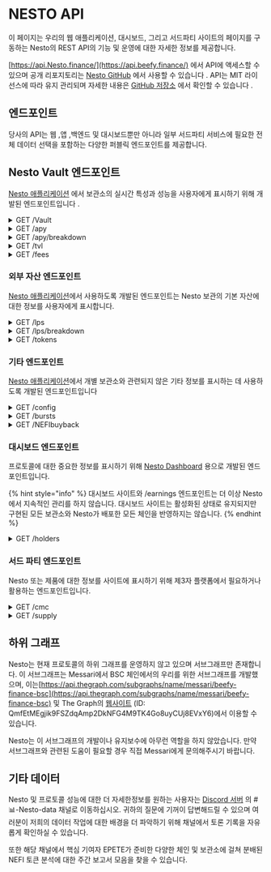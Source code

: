 # NESTO API

이 페이지는 우리의 웹 애플리케이션, 대시보드, 그리고 서드파티 사이트의 페이지를 구동하는 Nesto의 REST API의 기능 및 운영에 대한 자세한 정보를 제공합니다.

[https://api.Nesto.finance/](https://api.beefy.finance/) 에서 API에 액세스할 수 있으며 공개 리포지토리는 [Nesto GitHub](https://github.com/beefyfinance/beefy-api) 에서 사용할 수 있습니다 . API는 MIT 라이선스에 따라 유지 관리되며 자세한 내용은 [GitHub 저장소](https://github.com/beefyfinance/beefy-api/blob/master/LICENSE) 에서 확인할 수 있습니다 .

## 엔드포인트

당사의 API는 웹 ,앱 ,백엔드 및 대시보드뿐만 아니라 일부 서드파티 서비스에 필요한 전체 데이터 선택을 포함하는 다양한 퍼블릭 엔드포인트를 제공합니다.

## Nesto Vault 엔드포인트

[Nesto 애플리케이션](https://app.beefy.finance/) 에서 보관소의 실시간 특성과 성능을 사용자에게 표시하기 위해 개발된 엔드포인트입니다 .

<details>

<summary>GET /Vault</summary>

각 Nesto 보관소에 대한 실시간 정보를 제공하며, 퇴출된 (eol) 보관소들도 포함됩니다. 정보에는 관련 보관소의 이름/ID, 체인, 토큰, 근거 자산, 관련 계약 및 현재 상태를 위한 필드가 포함됩니다. 또한 "risks" 필드를 포함하여, 보관소의 안전 점수를 계산하는데 사용되는 위험 요소 행렬에서 가져온 보관소의 특징들을 나열합니다.

```
// Sample response for the /vaults endpoint (e.g. Polygon aTriCrypto3 vault)

{
  "id": "curve-poly-atricrypto3",
  "name": "aTriCrypto3",
  "token": "crvUSDBTCETH3",
  "tokenAddress": "0xdAD97F7713Ae9437fa9249920eC8507e5FbB23d3",
  "tokenDecimals": 18,
  "tokenProviderId": "curve",
  "earnedToken": "mooCurveATriCrypto3",
  "earnedTokenAddress": "0x5A0801BAd20B6c62d86C566ca90688A6b9ea1d3f",
  "earnContractAddress": "0x5A0801BAd20B6c62d86C566ca90688A6b9ea1d3f",
  "oracle": "lps",
  "oracleId": "curve-poly-atricrypto3",
  "status": "active",
  "platformId": "curve",
  "assets": [
    "DAI",
    "USDC",
    "USDT",
    "WBTC",
    "ETH"
  ],
  "strategyTypeId": "multi-lp",
  "risks": [
    "COMPLEXITY_LOW",
    "BATTLE_TESTED",
    "IL_LOW",
    "MCAP_LARGE",
    "PLATFORM_ESTABLISHED",
    "AUDIT",
    "CONTRACTS_VERIFIED",
    "OVER_COLLAT_ALGO_STABLECOIN"
  ],
  "addLiquidityUrl": "https://polygon.curve.fi/atricrypto3/deposit",
  "network": "polygon",
  "createdAt": 1652662923,
  "chain": "polygon",
  "strategy": "0x41D7529b4C9245a50ca6A169d39719DFF117f6CA",
  "lastHarvest": 1664612723,
  "pricePerFullShare": "1178961451902175914"
},
```

**필드 참고 사항**

* **id** - 각 보관소에 할당된 고유한 식별 문자열로, 동일한 보관소의 별도 버전을 포함합니다.

<!---->

* **tokenAddress** - 주로 LP 토큰인 주요 예금 자산의 계약 주소입니다.

<!---->

* **earnedTokenAddress** - 보관소에서 사용하는 전략으로 얻은 토큰의 계약입니다. 대부분의 Nesto 보관소에서는 전략이 자동 복합이기 떄문에 보관소 계약과 같으며, 전략이 자동 복합이기 때문입니다. 수익 풀 보관소 (자동 복합되지 않음)의 경우, 이는관보소가 관련된 체인 또는 프로토콜의 네이티브 토큰이 될 것입니다.

<!---->

* **earnContractAddress** - 예금 및 인출을 처리하고 사용자에게  bird 보관소 토큰을 발급하는 Beefy 보관소 계약의 주소입니다.

<!---->

* **status** - 보관소가 활성 상태인지("active") 또는 폐지된 상태인지("eol")를 나타냅니다.

<!---->

* **assets** - 해당 보관소의 스택에 있는 기초 자산(보관소가 구축된 LP에 포함된 자산)입니다.

<!---->

* **strategyTypeID** - 보관소에서 사용되는 전략의 유형을 나타냅니다(예: "단일" 자산, "lp", "다중 LP" 등).

<!---->

* **risks** - 보관소의 적용 가능한 기능 목록으로, 보관소의 안전 점수를 계산하는 데 사용되는 요소 매트릭스에서 가져온 내용입니다.

<!---->

* **network** - 보관소가 속한 관련 블록체인입니다.

<!---->

* **createdAt** - 보관소가 생성된 관련 블록체인의 블록입니다.

<!---->

* **strategy** - 보관소에서 현재 사용 중인 전략 계약의 주소입니다.

<!---->

* **lastHarvest** - 보관소가 마지막으로 수확된 관련 블록체인의 블록으로, 전략에서 수익을 수집한 위치(자동 복리인 경우 해당)입니다.

<!---->

* **pricePerFullShare** - 보관소의 총 발행 주식의 각 전체 주당 현재 평균 가격(예금 자산으로 표시됨, 예: 기초 LP 토큰)으로, 보관소의 수명 동안 투자된 총 가치를 발행된 보관소 주식 수로 나눈 값입니다.

</details>

<details>

<summary>GET /apy</summary>

각 Nesto 보관소의 현재 및 실시간 연간 수익률을 제공합니다.

```
// Sample response for the /apy endpoint

{
  ...
  "balancer-usdc-link-eth-bal-aave": 0.03705509745347668,
  "balancer-matic-usdc-eth-bal": 0.052770609595836904,
  "baby-wbnb-busd": 0.1612595689122669,
  "baby-usdc-wbnb": 0.16031283171896837,
  "balancer-vst-dai-usdt-usdc": 0.029489187277781825,
  "balancer-bal-eth": 0.024578537703132453,
  "curve-matic-stmatic": 0.08866966650936048,
  "sushi-poly-weth-sx": 0.7135292677781775,
  "sushi-poly-bct-klima": 0.0007036903322936716,
}
```

**필드 참조 사항**

* **Vault APY** - 보관소 APY - 각 필드는 보관소의 고유한 ID 문자열을 반영하며, 실시간 APY를 소수로 나타내는 값을 반환합니다. 예를 들어, "0.037"은 3.7% APY를 나타냅니다.

</details>

<details>

<summary>GET /apy/breakdown</summary>

각 Nesto 보관소의 수익률에 관련된 더 자세한 정보를 제공합니다. 이 정보는 연이율(APR), 복리 속도, 적용 가능한 수수료 등과 같은 요소를 기반으로 예상 APY를 평가하는 데 필요합니다.

```
// Sample response from the /apy/breakdown endpoint (e.g. Polygon Cometh UST-ETH LP)

{
  "bifi-maxi": {
    "totalApy": 0.07598675804818633
  },
  "cometh-must-eth": {
    "vaultApr": 1.186973388240745,
    "compoundingsPerYear": 2190,
    "beefyPerformanceFee": 0.045,
    "vaultApy": 2.1057844292858614,
    "lpFee": 0.005,
    "tradingApr": 0.22324214039526927,
    "totalApy": 2.8825691266420788
  }
}
```

**필드 참조 사항**

* **vaultApr** - 보관소의 연간 수익률로, 보관소의 예상 연간 보상을 $USD로 환산한 값으로, 보관소에 투자된 총 금액으로 나눈 것입니다.

<!---->

* **compoundingsPerYear** - 연간 복리 이벤트("수확" 호출)의 현재 예상 횟수입니다.

<!---->

* **beefyPerformanceFee** - 계산에 포함된 고정 Nesto 성과 수수료입니다.

<!---->

* **vaultApy** - 보관소의 연간 수익률(APY)은 위에서 설명한 vaultApr을 compoundingsPerYear 숫자를 사용하여 복리하고, NestoPerformanceFee를 고려해 조정하여 계산됩니다.

<!---->

* **lpFee** - 각 거래에 부과되는 유동성 제공자(LP) 수수료입니다.

<!---->

* **tradingApr** - 복리 효과를 적용하거나 고려하지 않고 거래 수수료로부터 받는 연간 이자입니다.

<!---->

* **totalApy** - 알려진 총 APY로, totalApy = (1 + vaultApy) \* (1 + tradingApr) - 1로 계산됩니다.

</details>

<details>

<summary>GET /tvl</summary>

각 Nesto 보관소의 현재 및 실시간 총 잠긴 가치를 제공합니다. 이 값은 해당 보관소가 현재 보유한 모든 자산의 현재 시가 총액의 합으로, $USD로 표시됩니다.

```
// Sample response from the /tvl endpoint

{
    ...
    "optimism-bifi-maxi": 37679.65,
    "velodrome-wsteth-weth": 295597.74,
    "beets-lido-shuffle": 101185.39,
    "beets-yellow-submarine": 5828.15,
    "beets-its-mai-life": 178994.42,
    "velodrome-usdc-mim": 488943.72,
    "velodrome-weth-bifi": 133635.5,
    ...
}
```

</details>

<details>

<summary>GET /fees</summary>

각 Nesto 보관소의 현재 수수료 구조에 대한 자세한 내역을 제공합니다.

```
// Sample response from the /fees endpoint (e.g. Celo BIFI Maxi vault)

{
  "celo-bifi-maxi": {
    "performance": {
      "total": 0.0005,
      "strategist": 0,
      "call": 0.0005,
      "treasury": 0,
      "stakers": 0
    },
    "withdraw": 0,
    "lastUpdated": 1665603844026
  },
  ...
}
```

**필드 참조 사항**

* performance - 각 보관소의 모든 복리 이벤트("수확")에 부과되는 성과 수수료로 구성된 수수료 설정 목록입니다.
* total - 부과된 총 성과 수수료로, "performance" 목록의 다른 항목들의 합입니다.
* strategist - 보관소를 배포하는 전략가에게 지급되는 수수료로, 커뮤니티 기여를 장려하기 위한 형태로 지급됩니다.
* call - 복리를 발생시키는 수확 함수의 호출자에게 지급되는 수수료입니다.
* treasury - 프로토콜을 지원하기 위해 Nesto 자금에 지급되는 수수료입니다. stakers - NEFI 토큰의 소유자 및 스테이커에게 지급되는 수수료로, NEFI 수익 풀 보관소에 지급되거나 NEFI Maxi 보관소를 위해 NEFI 토큰을 매입하는 데 사용됩니다.
* withdraw - 보관소에서 인출 시 예금 가치에 부과되는 수수료로, 보관소의 공격 및 남용으로부터 보호하기 위해 부과됩니다.
*   lastUpdated - API의 데이터가 마지막으로 업데이트된 보관소의 관련 블록입니다.

    \


</details>

### 외부 자산 엔드포인트

[Nesto 애플리케이션](https://app.beefy.finance/)에서 사용하도록 개발된 엔드포인트는 Nesto 보관의 기본 자산에 대한 정보를 사용자에게 표시합니다.

<details>

<summary>GET /lps</summary>

각 Nesto 보관소에서 사용하는 기초 유동성 풀의 현재 실시간 가격을 제공합니다.

```
// Sample respones from the /lps endpoint

{
  ...
  "crow-crow-bnb": 17.913780228255288,
  "crow-crow-busd": 1.1650429579716788,
  "czf-czf-bnb": 0.0025782563297118174,
  "czf-czf-busd": 0.00013385738163789002,
  "dark-dark-cro": 0.07756021296662909,
  "dark-sky-cro": 1.6261613868777973,
  "dfx-nzds-usdc": 0.5422606115320028,
  "dfyn-aave-dfyn": 2.878265077862883,
  "dfyn-bifi-dfyn": 6.083434553784047,
  ...
}
```

**필드 참조 사항**

* **LP price** - 각 필드는 LP 보관소의 oracleId 문자열을 반영하며, 미국 달러로 표시된 실시간 가격을 나타내는 값을 반환합니다. 예를 들어, "1.165"는 1.17달러의 가격을 나타냅니다.

</details>

<details>

<summary>GET /lps/breakdown</summary>

각 Nesto 보관소에서 사용되는 유동성 풀에 관련된 보다 자세한 정보를 제공합니다.

```
// Sample response from the /lps/breakdown endpoint (eg. 2omb 2omb-2share LP)

{
  "2omb-2omb-2share": {
    "price": 0.29050984564246707,
    "tokens": [
      "0x7a6e4E3CC2ac9924605DCa4bA31d1831c84b44aE",
      "0xc54A1684fD1bef1f077a336E6be4Bd9a3096a6Ca"
    ],
    "balances": [
      "114463.728388652710537014",
      "391.331589320557497638"
    ],
    "totalSupply": "5873.360029904692639438"
  },
```

**필드 참조 사항**

* **price** - LP 토큰의 전체 주당 현재 및 실시간 가격으로, $USD로 표시됩니다.
* **tokens** - LP에 포함된 각 기초 자산/토큰의 계약 주소 목록입니다.
* **balances** - 보관소의 각 토큰의 현재 잔액 목록으로, 이전 필드에 나열된 기초 토큰으로 표시됩니다.
* **totalSupply** - 현재 및 실시간 발행된 LP 토큰의 총량입니다.

</details>

<details>

<summary>GET /tokens</summary>

Nesto에서 사용하는 모든 토큰에 대한 정보를 제공합니다. 개별 자산 및 통화, 스테이킹된 자산 및 LP를 블록체인별로 정렬하여 제공합니다.

```
// Sample response for /tokens endpoint (e.g. polygon spUSDC LP token)

{
  "polygon": {
    "spUSDC": {
      "name": "Stargate USD Coin LP",
      "symbol": "spUSDC",
      "address": "0x1205f31718499dBf1fCa446663B532Ef87481fe1",
      "decimals": 6
    },
    ...
}
```

**필드 참조 사항**

* **name** - 해당 ID와 관련된 토큰의 전체 이름을 나타내는 문자열입니다.
* **symbol** - 발행자가 할당한 토큰의 심볼을 나타내는 문자열입니다.
* **address** - 해당 토큰의 계약 주소입니다.
* **decimals** - 발행자가 허용한 토큰의 소수점 자릿수로, 체인 상에서의 분할 가능성을 나타냅니다.

**GET /tokens/{blockchain}**&#x20;

더 구체적인 정보를 원하신다면, /tokens 엔드포인트에 {blockchain} 매개변수를 추가하여 특정 블록체인에서만 토큰을 반환할 수 있습니다. (예: /tokens/polygon은 Polygon 블록체인에서 발행된 토큰만 반환합니다.)

</details>

### 기타 엔드포인트

[Nesto 애플리케이션](https://app.beefy.finance/)에서 개별 보관소와 관련되지 않은 기타 정보를 표시하는 데 사용하도록 개발된 엔드포인트입니다

<details>

<summary>GET /config</summary>

[Nesto 애플리케이션](https://app.beefy.finance/)에서 사용되는 각 블록체인을 운영하기 위해 사용되는 현재 지갑 구성의 주소에 대한 정보를 제공합니다.

<pre><code>// Sample response from /config endpoint (e.g. Polygon blockchain)
<strong>
</strong><strong>{
</strong>  "polygon": {
    "devMultisig": "0x09dc95959978800E57464E962724a34Bb4Ac1253",
    "treasuryMultisig": "0xe37dD9A535c1D3c9fC33e3295B7e08bD1C42218D",
    "strategyOwner": "0x6fd13191539e0e13B381e1a3770F28D96705ce91",
    "vaultOwner": "0x94A9D4d38385C7bD5715A2068D69B87FF81F4BF3",
    "keeper": "0x4fED5491693007f0CD49f4614FFC38Ab6A04B619",
    "treasurer": "0xe37dD9A535c1D3c9fC33e3295B7e08bD1C42218D",
    "launchpoolOwner": "0x09dc95959978800E57464E962724a34Bb4Ac1253",
    "rewardPool": "0xDeB0a777ba6f59C78c654B8c92F80238c8002DD2",
    "treasury": "0x09EF0e7b555599A9F810789FfF68Db8DBF4c51a0",
    "beefyFeeRecipient": "0x7313533ed72D2678bFD9393480D0A30f9AC45c1f",
    "bifiMaxiStrategy": "0xD126BA764D2fA052Fc14Ae012Aef590Bc6aE0C4f",
    "voter": "0x5e1caC103F943Cd84A1E92dAde4145664ebf692A",
    "beefyFeeConfig": "0x8E98004FE65A2eAdA63AD1DE0F5ff76d845f14E7"
  },
...
</code></pre>

**필드 참조 사항**

* **devMultisig** - 체인에서 개발 업데이트를 관리하기 위해 사용되는 Nesto 개발자 다중 서명 지갑의 주소입니다.
* **treasuryMultisig** - 체인에서 Nesto의 핵심 자금을 관리하기 위해 사용되는 Nesto 자금 다중 서명 지갑의 주소입니다.
* **strategyOwner** - 체인에서 전략 계약의 소유자 역할을 하는 일반적인 Nesto 지갑의 주소입니다.
* **vaultOwner** - 체인에서 보관소 계약의 소유자 역할을 하는 일반적인 Nesto 지갑의 주소입니다.
* **keeper** - 체인에서 보관소 계약의 관리자 역할을 하는 일반적인 Nesto 지갑의 주소입니다. 이에는 보관소에서 사용되는 전략 화이트리스트를 관리하고 필요한 경우 보관소를 일시 중지하거나 비상 상태로 전환하는 작업이 포함됩니다.
* **treasurer** - 체인에서 회계 관리자 역할을 하는 반일적인 Nesto 지갑의 주소입니다. 이에는 다양한 이유로부터의 자금 지불을 관리하며,  treasuryMultisig와 동일한 지갑입니다.
* **launchpoolOwner** - 체인에 배포된 런치풀/burst 계약의 소유자로 작동하는 일반적인 Nesto 지갑의 주소입니다. devMultisig와 동일한 지갑입니다.
* **rewardPool** - 체인에서 burst를 위해 할당된 보상을 보유하는 일반적인 Nesto 지갑의 주소입니다.
* **treasury** - 체인에서 자금관리자로 작동하는 일반적인 Nesto 지갑의 주소이며, 회계관리자와 treasuryMultisig에 의해 관리됩니다.
* **NestoFeeRecipient** - 체인 상의 모든 Nesto 보관소에서 수확 시 부과되는 성과 수수료를 수취하는 일반적인 Nesto 지갑의 주소입니다.
* **nefiMaxiStrategy** - 체인 상의 기본 NEFI Maxi 보관소에 연결된 전략의 주소입니다. voter - 다양한 타사 프로토콜에 대한 Nesto의 투표 권한을 지시하는 데 사용되는 일반적인 Nesto 지갑의 주소입니다.
* **NestoFeeConfig** - 체인 상의 보관소에 부과되는 성과 수수료 설정을 위해 사용되는 업그레이드 가능한 프록시 계약의 주소입니다.

**GET /config/{blockchain}**

더 구체적인 정보를 원하신다면, /config 엔드포인트에 {blockchain} 매개변수를 추가하여 특정 블록체인의 구성

</details>

<details>

<summary>GET /bursts</summary>

Nesto 애플리케이션에서 호스팅하는 모든 런치풀 부스트에 관한 정보를 제공합니다. 이 정보에는 실시간 및 과거의 [버스트](undefined-1/undefined-1.md#burst)도 포함됩니다.

```
// Sample response from /boosts endpoint (e.g. Optimism BIFI-WETH LP token)

{
  "id": "moo_velodrome-weth-bifi-beefy",
  "poolId": "velodrome-weth-bifi",
  "name": "Beefy",
  "assets": [
    "BIFI",
    "ETH"
  ],
  "tokenAddress": "0x3532b6f723948eF39d5DCf44C16855239aF81082",
  "earnedToken": "OP",
  "earnedTokenDecimals": 18,
  "earnedTokenAddress": "0x4200000000000000000000000000000000000042",
  "earnContractAddress": "0x8F755873546F4D0EDf7d41fF8604C8A632113eB7",
  "earnedOracle": "tokens",
  "earnedOracleId": "OP",
  "partnership": true,
  "status": "active",
  "isMooStaked": true,
  "partners": [
    "beefy"
  ],
  "chain": "optimism",
  "periodFinish": 1667843632
},
...
```

* **id** - 동일한 보관소의 별도 버전을 포함하여 각 보관소에 할당된 고유한 식별 문자열입니다.
* **poolId** - Nesto가 보관하는 각 LP에 할당된 고유한 식별 문자열입니다. 동일한 LP의 별도 버전을 포함합니다.
* **name** - burst를 기금한 파트너(들)의 전체 이름입니다. assets - 보관소 또는 기초 LP에 사용되는 기초 자산 목록입니다.
* **tokenAddress** - 예금 및 인출을 처리하고 사용자에게 birdVault 토큰을 발급하는 Nesto 보관소 계약의 주소입니다.
* **earnedToken** - burst 참가자가 획득하는 burst 보상 토큰의 이름입니다.
* **earnedTokenDecimals** - earnedToken의 생성 시 할당된 소수점 위치의 수입니다.
* **earnTokenAddress** - earnedToken의 계약 주소입니다.
* **earnContractAddress** - burst 계약의 계약 주소로, 할당된 burst 보상을 보유하고 burst 참가자에게 분배합니다.
* **isbirdStaked** - burst를 받기 위해 사용자가 bird 토큰을 nesto와의 추가 계약에 스테이킹해야 하는지 여부입니다.
* **partners** - burst를 기금한 파트너(들)에 대한 약식 레이블입니다.
* **periodFinish** - burst가 종료되는 호스팅 블록체인의 블록입니다.

**GET /bursts/{blockchain}**

더 자세하ㄴ 정보를 원하신다면, /bursts 엔드포인트에 {blockchain} 매개변수를 추가하여 특정 블록체인의 burst만 반환할 수 있습니다. (예: /bursts/polygon은 Polygon 블록체인에서 호스팅되는 burst만 반환합니다.)

</details>

<details>

<summary>GET /NEFIbuyback</summary>

각 블록체인에서 수행되는 일일 NEFI 매입량에 대한 세부 정보를 제공합니다.

```
// Sample response from the /bifibuyback endpoint (e.g. BSC data)

{
  "bsc": {
    "buybackTokenAmount": "0.377849674473987141",
    "buybackUsdAmount": "121.1485184178464957989921757592912"
  },
  ...
}
```

**필드 참조 사항**

* **buybackTokenAmount** - 해당 체인에서 프로토콜이 일일로 매입하는 NEFI 토큰의 현재 양을 나타냅니다.
* **buybackUsdAmount** - 위의 양을 미국 달러로 환산한 현재 가치를 나타냅니다.

</details>

### 대시보드 엔드포인트

프로토콜에 대한 중요한 정보를 표시하기 위해 [Nesto Dashboard](https://dashboard.beefy.finance/) 용으로 개발된 엔드포인트입니다.

{% hint style="info" %}
대시보드 사이트와 /earnings 엔드포인트는 더 이상 Nesto에서 지속적인 관리를 하지 않습니다. 대시보드 사이트는 활성화된 상태로 유지되지만 구현된 모든 보관소와 Nesto가 배포한 모든 체인을 반영하지는 않습니다.
{% endhint %}

<details>

<summary>GET /holders</summary>

NEFI 토큰의 현재 보유자 수를 구체적으로 제공합니다.

```
// Sample respones from the /holders endpoint

{
  "holderCount": 36882
}
```

</details>

### 서드 파티 엔드포인트

Nesto 또는 제품에 대한 정보를 사이트에 표시하기 위해 제3자 플랫폼에서 필요하거나 활용하는 엔드포인트입니다.

<details>

<summary>GET /cmc</summary>

CoinMarketCap에서 Nesto 보관소를 수익률 농장 섹션에 표시하기 위해 필요한 정보를 제공합니다.

```
// Sample response for the /cmc endpoint

{
  "provider": "Beefy",
  "provider_logo": "https://beefy.finance/img/beefy.svg",
  "links": [
    {
      "title": "Twitter",
      "link": "https://twitter.com/beefyfinance"
    },
    {
      "title": "Telegram",
      "link": "https://t.me/beefyfinance"
    },
    {
      "title": "Discord",
      "link": "https://discord.gg/yq8wfHd"
    },
    {
      "title": "Medium",
      "link": "https://medium.com/beefyfinance"
    },
    {
      "title": "Github",
      "link": "https://github.com/beefyfinance"
    }
  ],
  "pools": [
    {
      "name": "BIFI Maxi",
      "pair": "BIFI",
      "pairLink": "https://app.beefy.finance/",
      "logo": "https://beefy.finance/vaults/bifi/BIFI.png",
      "poolRewards": [
        "BIFI"
      ],
      "apyId": "bifi-maxi",
      "contract": "0xf7069e41C57EcC5F122093811d8c75bdB5f7c14e",
      "oracle": "tokens",
      "oracleId": "BIFI"
    },
    ...
  ]
}
```



</details>

<details>

<summary>GET /supply</summary>

Coingecko에서 NEFI의 총 공급량과 유통 공급량을 사이트에 표시하기 위해 필요한 정보를 제공합니다.

```
// Sample response for the /supply endpoint

{
  "total": 80000,
  "circulating": 80000
}
```

</details>

## 하위 그래프

Nesto는 현재 프로토콜의 하위 그래프를 운영하지 않고 있으며 서브그래프만 존재합니다. 이 서브그래프는 Messari에서 BSC 체인에서의 우리를 위한 서브그래프를 개발했으며, 이는[https://api.thegraph.com/subgraphs/name/messari/beefy-finance-bsc](https://api.thegraph.com/subgraphs/name/messari/beefy-finance-bsc) 및 The Graph의 [웹사이트](https://thegraph.com/hosted-service/subgraph/messari/beefy-finance-bsc/) (ID: QmfEtMEgjik9FSZdqAmp2DkNFG4M9TK4Go8uyCUj8EVxY6)에서 이용할 수 있습니다.&#x20;

Nesto는 이 서브그래프의 개발이나 유지보수에 아무런 역할을 하지 않았습니다. 만약 서브그래프와 관련된 도움이 필요할 경우 직접 Messari에게 문의해주시기 바랍니다.

## 기타 데이터

Nesto 및 프로토콜 성능에 대한 더 자세한정보를 원하는 사용자는 [Discord 서버](https://discord.gg/yq8wfHd) 의 #📊-Nesto-data 채널로 이동하십시오. 귀하의 질문에 기꺼이 답변해드릴 수 있으며 여러분이 저희의 데이터 작업에 대한 배경을 더 파악하기 위해 채널에서 토론 기록을 자유롭게 확인하실 수 있습니다.

또한 해당 채널에서 핵심 기여자 EPETE가 준비한 다양한 체인 및 보관소에 걸쳐 분배된 NEFI 토큰 분석에 대한 주간 보고서 모음을 찾을 수 있습니다.
